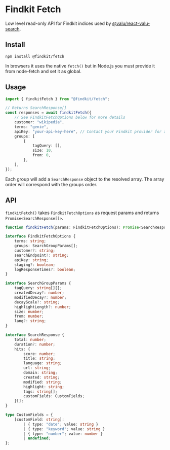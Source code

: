 # Findkit Fetch

Low level read-only API for Findkit indices used by
[@valu/react-valu-search](https://docs.valusearch.pro/react-valu-search/introduction).

## Install

```
npm install @findkit/fetch
```

In browsers it uses the native `fetch()` but in Node.js you must provide it from
node-fetch and set it as global.

## Usage

```ts
import { findkitFetch } from "@findkit/fetch";

// Returns SearchResponse[]
const responses = await findkitFetch({
    // See FindkitFetchOptions below for more details
    customer: "wikipedia",
    terms: "genie",
    apiKey: "your-api-key-here", // Contact your Findkit provider for api key
    groups: [
        {
            tagQuery: [],
            size: 10,
            from: 0,
        },
    ],
});
```

Each group will add a `SearchResponse` object to the resolved array. The array
order will correspond with the groups order.

## API

`findkitFetch()` takes `FindkitFetchOptions` as request params and returns
`Promise<SearchResponse[]>`.

```ts
function findkitFetch(params: FindkitFetchOptions): Promise<SearchResponse[]>;

interface FindkitFetchOptions {
    terms: string;
    groups: SearchGroupParams[];
    customer?: string;
    searchEndpoint?: string;
    apiKey: string;
    staging?: boolean;
    logResponseTimes?: boolean;
}

interface SearchGroupParams {
    tagQuery: string[][];
    createdDecay?: number;
    modifiedDecay?: number;
    decayScale?: string;
    highlightLength?: number;
    size: number;
    from: number;
    lang?: string;
}

interface SearchResponse {
    total: number;
    duration?: number;
    hits: {
        score: number;
        title: string;
        language: string;
        url: string;
        domain: string;
        created: string;
        modified: string;
        highlight: string;
        tags: string[];
        customFields: CustomFields;
    }[];
}

type CustomFields = {
    [customField: string]:
        | { type: "date"; value: string }
        | { type: "keyword"; value: string }
        | { type: "number"; value: number }
        | undefined;
};
```
